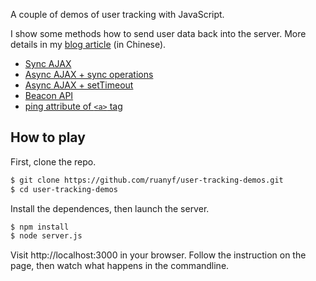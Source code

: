 A couple of demos of user tracking with JavaScript. 

I show some methods how to send user data back into the server. More details in my [blog article](http://www.ruanyifeng.com/blog/2019/04/user-tracking.html) (in Chinese).

- [Sync AJAX](demos/sync.html)
- [Async AJAX + sync operations](demos/loop.html)
- [Async AJAX + setTimeout](demos/settimeout.html)
- [Beacon API](demos/beacon.html)
- [ping attribute of `<a>` tag](demos/ping.html)

## How to play

First, clone the repo.

```bash
$ git clone https://github.com/ruanyf/user-tracking-demos.git
$ cd user-tracking-demos
```

Install the dependences, then launch the server.

```bash
$ npm install
$ node server.js
```

Visit http://localhost:3000 in your browser. Follow the instruction on the page, then watch what happens in the commandline.
